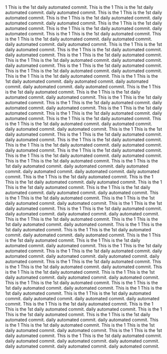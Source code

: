 1
This is the 1st daily automated commit.
This is the 1
This is the 1st daily automated commit. daily automated commit.
This is the 1
This is the 1st daily automated commit.
This is the 1
This is the 1st daily automated commit. daily automated commit. daily automated commit.
This is the 1
This is the 1st daily automated commit.
This is the 1
This is the 1st daily automated commit. daily automated commit.
This is the 1
This is the 1st daily automated commit.
This is the 1
This is the 1st daily automated commit. daily automated commit. daily automated commit. daily automated commit.
This is the 1
This is the 1st daily automated commit.
This is the 1
This is the 1st daily automated commit. daily automated commit.
This is the 1
This is the 1st daily automated commit.
This is the 1
This is the 1st daily automated commit. daily automated commit. daily automated commit.
This is the 1
This is the 1st daily automated commit.
This is the 1
This is the 1st daily automated commit. daily automated commit.
This is the 1
This is the 1st daily automated commit.
This is the 1
This is the 1st daily automated commit. daily automated commit. daily automated commit. daily automated commit. daily automated commit.
This is the 1
This is the 1st daily automated commit.
This is the 1
This is the 1st daily automated commit. daily automated commit.
This is the 1
This is the 1st daily automated commit.
This is the 1
This is the 1st daily automated commit. daily automated commit. daily automated commit.
This is the 1
This is the 1st daily automated commit.
This is the 1
This is the 1st daily automated commit. daily automated commit.
This is the 1
This is the 1st daily automated commit.
This is the 1
This is the 1st daily automated commit. daily automated commit. daily automated commit. daily automated commit.
This is the 1
This is the 1st daily automated commit.
This is the 1
This is the 1st daily automated commit. daily automated commit.
This is the 1
This is the 1st daily automated commit.
This is the 1
This is the 1st daily automated commit. daily automated commit. daily automated commit.
This is the 1
This is the 1st daily automated commit.
This is the 1
This is the 1st daily automated commit. daily automated commit.
This is the 1
This is the 1st daily automated commit.
This is the 1
This is the 1st daily automated commit. daily automated commit. daily automated commit. daily automated commit. daily automated commit. daily automated commit.
This is the 1
This is the 1st daily automated commit.
This is the 1
This is the 1st daily automated commit. daily automated commit.
This is the 1
This is the 1st daily automated commit.
This is the 1
This is the 1st daily automated commit. daily automated commit. daily automated commit.
This is the 1
This is the 1st daily automated commit.
This is the 1
This is the 1st daily automated commit. daily automated commit.
This is the 1
This is the 1st daily automated commit.
This is the 1
This is the 1st daily automated commit. daily automated commit. daily automated commit. daily automated commit.
This is the 1
This is the 1st daily automated commit.
This is the 1
This is the 1st daily automated commit. daily automated commit.
This is the 1
This is the 1st daily automated commit.
This is the 1
This is the 1st daily automated commit. daily automated commit. daily automated commit.
This is the 1
This is the 1st daily automated commit.
This is the 1
This is the 1st daily automated commit. daily automated commit.
This is the 1
This is the 1st daily automated commit.
This is the 1
This is the 1st daily automated commit. daily automated commit. daily automated commit. daily automated commit. daily automated commit.
This is the 1
This is the 1st daily automated commit.
This is the 1
This is the 1st daily automated commit. daily automated commit.
This is the 1
This is the 1st daily automated commit.
This is the 1
This is the 1st daily automated commit. daily automated commit. daily automated commit.
This is the 1
This is the 1st daily automated commit.
This is the 1
This is the 1st daily automated commit. daily automated commit.
This is the 1
This is the 1st daily automated commit.
This is the 1
This is the 1st daily automated commit. daily automated commit. daily automated commit. daily automated commit.
This is the 1
This is the 1st daily automated commit.
This is the 1
This is the 1st daily automated commit. daily automated commit.
This is the 1
This is the 1st daily automated commit.
This is the 1
This is the 1st daily automated commit. daily automated commit. daily automated commit.
This is the 1
This is the 1st daily automated commit.
This is the 1
This is the 1st daily automated commit. daily automated commit.
This is the 1
This is the 1st daily automated commit.
This is the 1
This is the 1st daily automated commit. daily automated commit. daily automated commit. daily automated commit. daily automated commit. daily automated commit. daily automated commit.

